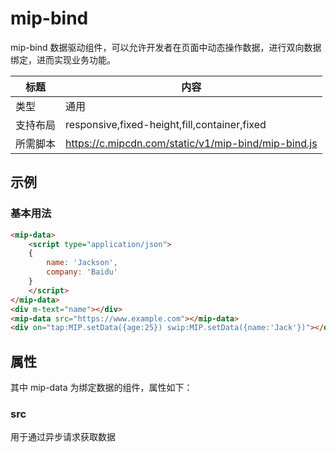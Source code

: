 # mip-bind

mip-bind 数据驱动组件，可以允许开发者在页面中动态操作数据，进行双向数据绑定，进而实现业务功能。

标题|内容
----|----
类型|通用
支持布局|responsive,fixed-height,fill,container,fixed
所需脚本|https://c.mipcdn.com/static/v1/mip-bind/mip-bind.js

## 示例

### 基本用法
```html
<mip-data>
	<script type="application/json">
	{
		name: 'Jackson',
		company: 'Baidu'
	}
	</script>
</mip-data>
<div m-text="name"></div>
<mip-data src="https://www.example.com"></mip-data>
<div on="tap:MIP.setData({age:25}) swip:MIP.setData({name:'Jack'})"></div>
```

## 属性

其中 mip-data 为绑定数据的组件，属性如下：

### src
用于通过异步请求获取数据